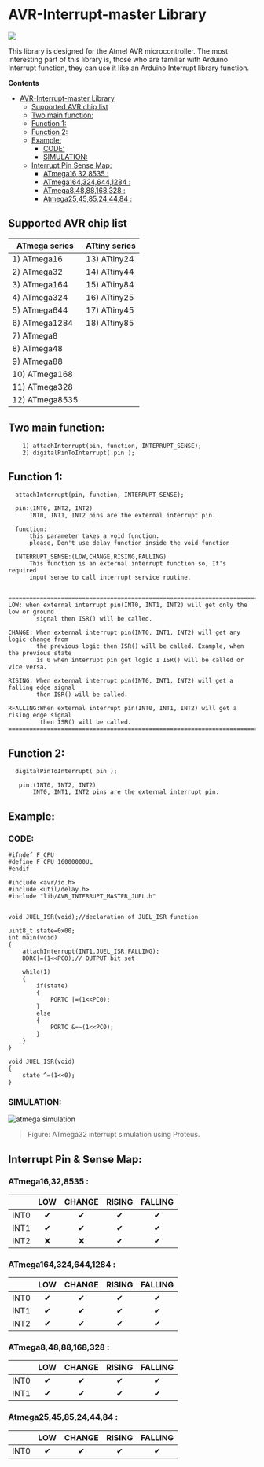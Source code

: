 

# AVR-Interrupt-master Library
![](https://img.shields.io/badge/release-v%201.1.0-blue)

This library is designed for the Atmel AVR microcontroller. The most interesting part of this library is, those who are familiar with Arduino Interrupt function, they can use it like an Arduino Interrupt library function.

**Contents**

- [AVR-Interrupt-master Library](#avr-interrupt-master-library)
  * [Supported AVR chip list](#supported-avr-chip-list)
  * [Two main function:](#two-main-function)
  * [Function 1:](#function-1)
  * [Function 2:](#function-2)
  * [Example:](#example)
    + [CODE:](#code)
    + [SIMULATION:](#simulation)
  * [Interrupt Pin  Sense Map:](#Interrupt-Pin-amp-Sense-Map)
    + [ATmega16,32,8535 :](#atmega16328535-)
    + [ATmega164,324,644,1284 :](#atmega1643246441284-)
    + [ATmega8,48,88,168,328 :](#atmega84888168328-)
    + [Atmega25,45,85,24,44,84 :](#atmega254585244484-)


 
## Supported AVR chip list

| ATmega series   | ATtiny series  |
|-----------------|----------------|
| 1\) ATmega16    | 13\) ATtiny24  |
| 2\) ATmega32    | 14\) ATtiny44  |
| 3\) ATmega164   | 15\) ATtiny84  |
| 4\) ATmega324   | 16\) ATtiny25  |
| 5\) ATmega644   | 17\) ATtiny45  |
| 6\) ATmega1284  | 18\) ATtiny85  |
| 7\) ATmega8     |                |
| 8\) ATmega48    |                |
| 9\) ATmega88    |                |
| 10\) ATmega168  |                |
| 11\) ATmega328  |                |
| 12\) ATmega8535 |                |


## Two main function:
        1) attachInterrupt(pin, function, INTERRUPT_SENSE);
        2) digitalPinToInterrupt( pin );

## Function 1: 
      attachInterrupt(pin, function, INTERRUPT_SENSE);
     
      pin:(INT0, INT2, INT2)
          INT0, INT1, INT2 pins are the external interrupt pin.
         
      function:
          this parameter takes a void function.
          please, Don't use delay function inside the void function
          
      INTERRUPT_SENSE:(LOW,CHANGE,RISING,FALLING)
          This function is an external interrupt function so, It's required 
          input sense to call interrupt service routine.
         
         
    ==================================================================================
    LOW: when external interrupt pin(INT0, INT1, INT2) will get only the low or ground
            signal then ISR() will be called.
              
    CHANGE: When external interrupt pin(INT0, INT1, INT2) will get any logic change from 
            the previous logic then ISR() will be called. Example, when the previous state 
            is 0 when interrupt pin get logic 1 ISR() will be called or vice versa.
         
    RISING: When external interrupt pin(INT0, INT1, INT2) will get a falling edge signal 
            then ISR() will be called.
                 
    RFALLING:When external interrupt pin(INT0, INT1, INT2) will get a rising edge signal
             then ISR() will be called.
    ==================================================================================
      
       
       


## Function 2:
      digitalPinToInterrupt( pin );
      
       pin:(INT0, INT2, INT2)
           INT0, INT1, INT2 pins are the external interrupt pin.
      
     
      
## Example:

### CODE:

      
    #ifndef F_CPU
    #define F_CPU 16000000UL
    #endif

    #include <avr/io.h>
    #include <util/delay.h>
    #include "lib/AVR_INTERRUPT_MASTER_JUEL.h"


    void JUEL_ISR(void);//declaration of JUEL_ISR function

    uint8_t state=0x00;
    int main(void)
    {
        attachInterrupt(INT1,JUEL_ISR,FALLING);
        DDRC|=(1<<PC0);// OUTPUT bit set

        while(1)
        {
            if(state)
            {
                PORTC |=(1<<PC0);
            }
            else
            {
                PORTC &=~(1<<PC0);
            }
        }
    }

    void JUEL_ISR(void)
    {
        state ^=(1<<0);
    }
      
### SIMULATION:
![atmega simulation](https://user-images.githubusercontent.com/28595839/70394248-92f31780-1a1d-11ea-9929-7d0fec5164d1.png)

> Figure: ATmega32 interrupt simulation using Proteus.


## Interrupt Pin & Sense Map:

### ATmega16,32,8535 : 
|      | LOW | CHANGE |  RISING | FALLING |
|:----:|:---:|:------:|:-------:|:-------:|
| INT0 | ✔   | ✔    | ✔      | ✔       |
| INT1 | ✔   | ✔    | ✔      | ✔       |
| INT2 | ❌   | ❌     | ✔      | ✔      |


### ATmega164,324,644,1284 : 
|      | LOW | CHANGE |  RISING | FALLING |
|:----:|:---:|:------:|:-------:|:-------:|
| INT0 | ✔   | ✔    | ✔       | ✔      |
| INT1 | ✔   | ✔    | ✔       | ✔      |
| INT2 | ✔   | ✔    | ✔       | ✔      |

### ATmega8,48,88,168,328 : 
|      | LOW | CHANGE |  RISING | FALLING |
|:----:|:---:|:------:|:-------:|:-------:|
| INT0 | ✔   | ✔    | ✔       | ✔      |
| INT1 | ✔   | ✔    | ✔       | ✔      |

### Atmega25,45,85,24,44,84 : 
|      | LOW | CHANGE |  RISING | FALLING |
|:----:|:---:|:------:|:-------:|:-------:|
| INT0 | ✔   | ✔     | ✔      | ✔      |


